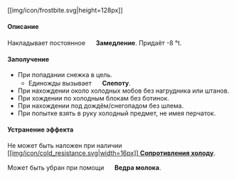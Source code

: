 [[img/icon/frostbite.svg|height=128px]]

#### Описание
Накладывает постоянное <img src="https://gamepedia.cursecdn.com/minecraft_gamepedia/7/7e/Slowness.png" width="16"> **Замедление**. Придаёт -8 °t.

#### Заполучение
- При попадании снежка в цель.
  - Единожды вызывает <img src="https://gamepedia.cursecdn.com/minecraft_gamepedia/4/4c/Blindness.png" width="16"> **Слепоту**.
- При нахождении около холодных мобов без нагрудника или штанов.
- При хождении по холодным блокам без ботинок.
- При нахождении под дождём/снегопадом без шлема.
- При попытке взять в руку холодный предмет, не имея перчаток.

#### Устранение эффекта
Не может быть наложен при наличии [[[img/icon/cold_resistance.svg|width=16px]] **Сопротивления холоду**](https://github.com/SoSeDiK-Universe/Wiki/wiki/Сопротивление-холоду).

Может быть убран при помощи <img src="https://gamepedia.cursecdn.com/minecraft_gamepedia/3/3c/Milk_Bucket.png" width="16"> **Ведра молока**.